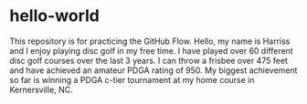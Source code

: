 # hello-world
This repository is for practicing the GitHub Flow.
Hello, my name is Harriss and I enjoy playing disc golf in my free time. I have played over 60 different disc golf courses over the last 3 years. I can throw a frisbee over 475 feet and have achieved an amateur PDGA rating of 950. My biggest achievement so far is winning a PDGA c-tier tournament at my home course in Kernersville, NC.
